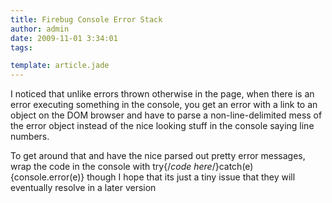 ```yaml
---
title: Firebug Console Error Stack
author: admin
date: 2009-11-01 3:34:01
tags: 

template: article.jade
---
```


I noticed that unlike errors thrown otherwise in the page, when there is an error executing something in the console, you get an error with a link to an object on the DOM browser and have to parse a non-line-delimited mess of the error object instead of the nice looking stuff in the console saying line numbers.

To get around that and have the nice parsed out pretty error messages, wrap the code in the console with try{/*code here*/}catch(e){console.error(e)} though I hope that its just a tiny issue that they will eventually resolve in a later version
